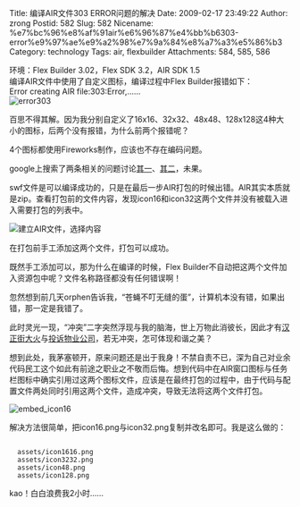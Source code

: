 Title: 编译AIR文件303 ERROR问题的解决
Date: 2009-02-17 23:49:22
Author: zrong
Postid: 582
Slug: 582
Nicename: %e7%bc%96%e8%af%91air%e6%96%87%e4%bb%b6303-error%e9%97%ae%e9%a2%98%e7%9a%84%e8%a7%a3%e5%86%b3
Category: technology
Tags: air, flexbuilder
Attachments: 584, 585, 586

环境：Flex Builder 3.02，Flex SDK 3.2，AIR SDK 1.5  
编译AIR文件中使用了自定义图标，编译过程中Flex Builder报错如下：  
Error creating AIR file:303:Error,……  
![error303](/wp-content/uploads/2009/02/error303.png "error303")

百思不得其解。因为我分别自定义了16x16、32x32、48x48、128x128这4种大小的图标，后两个没有报错，为什么前两个报错呢？

4个图标都使用Fireworks制作，应该也不存在编码问题。

google上搜索了两条相关的问题讨论[其一](http://72.14.203.100/translate_c?hl=en&sl=fr&u=http://flex.mediabox.fr/index.php%3Fshowtopic%3D73073&prev=/search%3Fq%3Derror%2Bcreating%2BAIR%2Bfile:303:ERROR%26hl%3Den%26sa%3DG&usg=ALkJrhhEXE4B1luIZriH9Zu7Tt7ZTTY3jQ%20http://bugs.adobe.com/jira/browse/FB-11712)、[其二](http://bugs.adobe.com/jira/browse/FB-11712)，未果。

<!--more-->  

swf文件是可以编译成功的，只是在最后一步AIR打包的时候出错。AIR其实本质就是zip。查看打包前的文件内容，发现icon16和icon32这两个文件并没有被载入进入需要打包的列表中。

![建立AIR文件，选择内容](/wp-content/uploads/2009/02/exportreleasebuild.png "建立AIR文件，选择内容")

在打包前手工添加这两个文件，打包可以成功。

既然手工添加可以，那为什么在编译的时候，Flex
Builder不自动把这两个文件加入资源包中呢？文件名称路径都没有任何错误啊！

忽然想到前几天orphen告诉我，<span
class="red">“苍蝇不叮无缝的蛋”，计算机本没有错，如果出错，那一定是我错了。</span>

此时灵光一现，“冲突”二字突然浮现与我的脑海，世上万物此消彼长，因此才有[汉正街大火](http://news.xinhuanet.com/newscenter/2009-02/06/content_10770795.htm)与[投诉物业公司](/?p=572)，若无冲突，怎可体现和谐之美？

想到此处，我茅塞顿开，原来问题还是出于我身！不禁自责不已，深为自己对业余代码民工这个如此有前途之职业之不敬而后悔。想到代码中在AIR窗口图标与任务栏图标中确实引用过这两个图标文件，应该是在最终打包的过程中，由于代码与配置文件两处同时引用这两个文件，造成冲突，导致无法将这两个文件打包。

![embed\_icon16](/wp-content/uploads/2009/02/embed_icon16.png "embed_icon16")

解决方法很简单，把icon16.png与icon32.png复制并改名即可。我是这么做的：

``` {lang="XML"}

  assets/icon1616.png
  assets/icon3232.png
  assets/icon48.png
  assets/icon128.png
```

kao！白白浪费我2小时……

